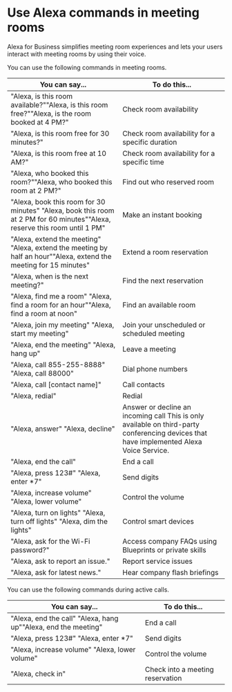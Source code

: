 # Use Alexa commands in meeting rooms<a name="meeting-commands"></a>

Alexa for Business simplifies meeting room experiences and lets your users interact with meeting rooms by using their voice\.

You can use the following commands in meeting rooms\.


| You can say\.\.\. | To do this\.\.\. | 
| --- | --- | 
| "Alexa, is this room available?""Alexa, is this room free?""Alexa, is the room booked at 4 PM?"  | Check room availability | 
| "Alexa, is this room free for 30 minutes?" | Check room availability for a specific duration | 
| "Alexa, is this room free at 10 AM?" | Check room availability for a specific time | 
| "Alexa, who booked this room?""Alexa, who booked this room at 2 PM?" | Find out who reserved room  | 
| "Alexa, book this room for 30 minutes" "Alexa, book this room at 2 PM for 60 minutes""Alexa, reserve this room until 1 PM"  | Make an instant booking | 
| "Alexa, extend the meeting" "Alexa, extend the meeting by half an hour""Alexa, extend the meeting for 15 minutes"  | Extend a room reservation  | 
| "Alexa, when is the next meeting?" | Find the next reservation | 
| "Alexa, find me a room" "Alexa, find a room for an hour""Alexa, find a room at noon"  | Find an available room | 
| "Alexa, join my meeting" "Alexa, start my meeting" | Join your unscheduled or scheduled meeting | 
| "Alexa, end the meeting" "Alexa, hang up" | Leave a meeting | 
| "Alexa, call 855\-255\-8888" "Alexa, call 88000"  | Dial phone numbers | 
| "Alexa, call \[contact name\]" | Call contacts | 
| "Alexa, redial" | Redial | 
| "Alexa, answer" "Alexa, decline"  | Answer or decline an incoming call This is only available on third\-party conferencing devices that have implemented Alexa Voice Service\.  | 
| "Alexa, end the call" | End a call | 
| "Alexa, press 123\#" "Alexa, enter \*7"  | Send digits | 
| "Alexa, increase volume" "Alexa, lower volume" | Control the volume | 
| "Alexa, turn on lights" "Alexa, turn off lights" "Alexa, dim the lights"  | Control smart devices | 
| "Alexa, ask <company> for the Wi\-Fi password?"  | Access company FAQs using Blueprints or private skills | 
| "Alexa, ask <company> to report an issue\."  | Report service issues | 
| "Alexa, ask <company> for latest news\." | Hear company flash briefings | 

You can use the following commands during active calls\.


| You can say\.\.\. | To do this\.\.\. | 
| --- | --- | 
| "Alexa, end the call" "Alexa, hang up""Alexa, end the meeting"  | End a call | 
| "Alexa, press 123\#" "Alexa, enter \*7"  | Send digits | 
| "Alexa, increase volume" "Alexa, lower volume" | Control the volume | 
| "Alexa, check in" | Check into a meeting reservation | 